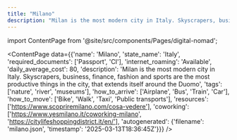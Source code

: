 ```yaml
---
title: "Milano"
description: "Milan is the most modern city in Italy. Skyscrapers, business, finance, fashion and sports are the most productive things in the city, that extends itself around the Duomo"
---
```

import ContentPage from '@site/src/components/Pages/digital-nomad';

<ContentPage
    data={{'name': 'Milano', 'state_name': 'Italy', 'required_documents': ['Passport', 'CI'], 'internet_roaming': 'Available', 'daily_average_cost': 80, 'description': 'Milan is the most modern city in Italy. Skyscrapers, business, finance, fashion and sports are the most productive things in the city, that extends itself around the Duomo', 'tags': ['nature', 'river', 'museums'], 'how_to_arrive': ['Airplane', 'Bus', 'Train', 'Car'], 'how_to_move': ['Bike', 'Walk', 'Taxi', 'Public transports'], 'resources': ['https://www.scopriremilano.com/cosa-vedere'], 'coworking': ['https://www.yesmilano.it/coworking-milano', 'https://citylifeshoppingdistrict.it/en/'], 'autogenerated': {'filename': 'milano.json', 'timestamp': '2025-03-13T18:36:45Z'}}}
/>
